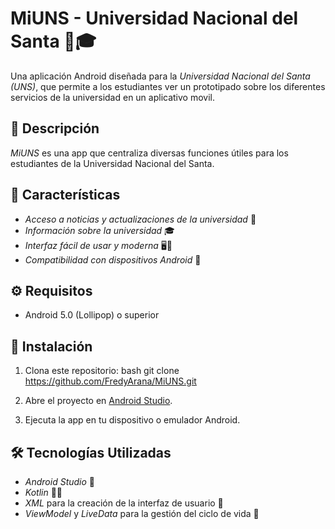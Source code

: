 # MiUNS - Universidad Nacional del Santa 🏫🎓

Una aplicación Android diseñada para la *Universidad Nacional del Santa (UNS)*, que permite a los estudiantes ver un prototipado sobre los diferentes servicios de la universidad en un aplicativo movil.

## 📱 Descripción

*MiUNS* es una app que centraliza diversas funciones útiles para los estudiantes de la Universidad Nacional del Santa.

## 🚀 Características
 
- *Acceso a noticias y actualizaciones de la universidad* 📰  
- *Información sobre la universidad* 🎓  
- *Interfaz fácil de usar y moderna* 🖥️🎨  
- *Compatibilidad con dispositivos Android* 📱

## ⚙️ Requisitos

- Android 5.0 (Lollipop) o superior

## 🔧 Instalación

1. Clona este repositorio:
    bash
    git clone https://github.com/FredyArana/MiUNS.git
    

2. Abre el proyecto en [Android Studio](https://developer.android.com/studio).

3. Ejecuta la app en tu dispositivo o emulador Android.

## 🛠️ Tecnologías Utilizadas

- *Android Studio* 📱
- *Kotlin* 🧑‍💻
- *XML* para la creación de la interfaz de usuario 🎨
- *ViewModel* y *LiveData* para la gestión del ciclo de vida 🔄
